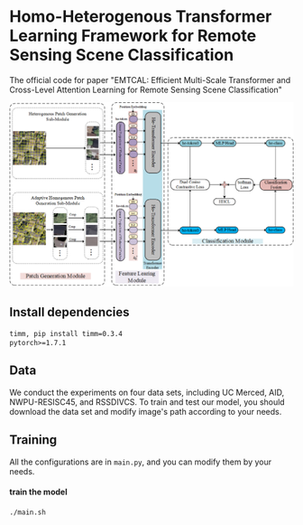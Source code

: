 # Homo-Heterogenous Transformer Learning Framework for Remote Sensing Scene Classification

The official code for paper "EMTCAL: Efficient Multi-Scale Transformer and Cross-Level Attention Learning for Remote Sensing Scene Classification"

<img src="https://github.com/TangXu-Group/Remote-Sensing-Images-Classification/blob/main/HHTL/image/framework.png" width="800px">



## Install dependencies
    timm, pip install timm=0.3.4
    pytorch>=1.7.1
## Data
We conduct the experiments on four data sets, including UC Merced, AID, NWPU-RESISC45, and RSSDIVCS. To train and test our model, you should 
    download the data set and modify image's path according to your needs.
## Training
All the configurations are in `main.py`, and you can modify them by your needs.

#### train the model
    ./main.sh


